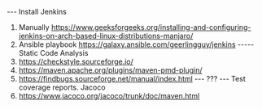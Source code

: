  --- Install Jenkins
1. Manually https://www.geeksforgeeks.org/installing-and-configuring-jenkins-on-arch-based-linux-distributions-manjaro/
2. Ansible playbook https://galaxy.ansible.com/geerlingguy/jenkins
----- Static Code Analysis
2. https://checkstyle.sourceforge.io/
3. https://maven.apache.org/plugins/maven-pmd-plugin/
4. https://findbugs.sourceforge.net/manual/index.html   --- ???
 --- Test coverage reports. Jacoco
5. https://www.jacoco.org/jacoco/trunk/doc/maven.html
